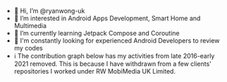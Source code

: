 - 👋 Hi, I’m @ryanwong-uk
- 👀 I’m interested in Android Apps Development, Smart Home and Multimedia
- 🌱 I’m currently learning Jetpack Compose and Coroutine
- 📝 I'm constantly looking for experienced Android Developers to review my codes
- ℹ️ The contribution graph below has my activities from late 2016-early 2021 removed. This is because I have withdrawn from a few clients' repositories I worked under RW MobiMedia UK Limited.

<!---
ryanwong-uk/ryanwong-uk is a ✨ special ✨ repository because its `README.md` (this file) appears on your GitHub profile.
You can click the Preview link to take a look at your changes.
--->
